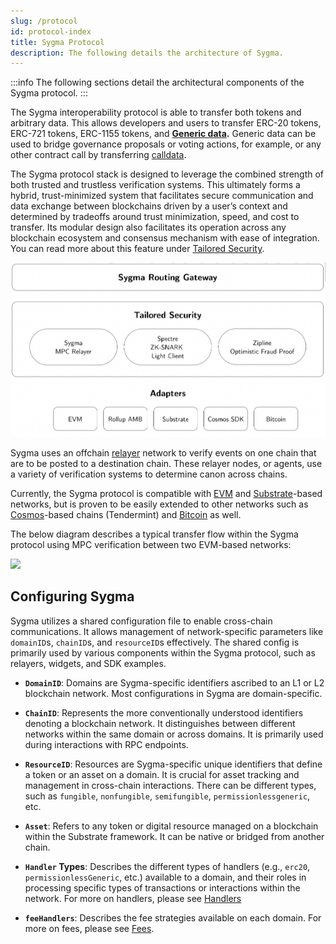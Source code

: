 ```yaml
---
slug: /protocol
id: protocol-index
title: Sygma Protocol
description: The following details the architecture of Sygma.
---
```


:::info
The following sections detail the architectural components of the Sygma protocol.
:::

The Sygma interoperability protocol is able to transfer both tokens and arbitrary data. This allows developers and users to transfer ERC-20 tokens, ERC-721 tokens, ERC-1155 tokens, and **[Generic data](./06-generic.md).** Generic data can be used to bridge governance proposals or voting actions, for example, or any other contract call by transferring [calldata](https://ethereum.stackexchange.com/questions/52989/what-is-calldata).

The Sygma protocol stack is designed to leverage the combined strength of both trusted and trustless verification systems. This ultimately forms a hybrid, trust-minimized system that facilitates secure communication and data exchange between blockchains driven by a user’s context and determined by tradeoffs around trust minimization, speed, and cost to transfer. Its modular design also facilitates its operation across any blockchain ecosystem and consensus mechanism with ease of integration. You can read more about this feature under [Tailored Security](./02-Tailored-Security/01-index.md).

![](<../../static/assets/sygma_protocol_stack.png>)

Sygma uses an offchain [relayer](./03-relayers.md) network to verify events on one chain that are to be posted to a destination chain. These relayer nodes, or agents, use a variety of verification systems to determine canon across chains. 

Currently, the Sygma protocol is compatible with [EVM](../02-sygma-protocol/04-Supported-Ecosystems/01-evm.md) and [Substrate](../02-sygma-protocol/04-Supported-Ecosystems/02-substrate.md)-based networks, but is proven to be easily extended to other networks such as [Cosmos](../02-sygma-protocol/04-Supported-Ecosystems/04-cosmos.md)-based chains (Tendermint) and [Bitcoin](../02-sygma-protocol/04-Supported-Ecosystems/03-btc.md) as well.

The below diagram describes a typical transfer flow within the Sygma protocol using MPC verification between two EVM-based networks: 

![](<../../static/assets/Bridging Diagram.png>)

## Configuring Sygma 

Sygma utilizes a shared configuration file to enable cross-chain communications. It allows management of network-specific parameters like `domainID`s, `chainID`s, and `resourceID`s effectively. The shared config is primarily used by various components within the Sygma protocol, such as relayers, widgets, and SDK examples.

- **`DomainID`**: Domains are Sygma-specific identifiers ascribed to an L1 or L2 blockchain network. Most configurations in Sygma are domain-specific.

- **`ChainID`**: Represents the more conventionally understood identifiers denoting a blockchain network. It distinguishes between different networks within the same domain or across domains. It is primarily used during interactions with RPC endpoints. 

- **`ResourceID`**: Resources are Sygma-specific unique identifiers that define a token or an asset on a domain. It is crucial for asset tracking and management in cross-chain interactions. There can be different types, such as `fungible`, `nonfungible`, `semifungible`, `permissionlessgeneric`, etc.

- **`Asset`**: Refers to any token or digital resource managed on a blockchain within the Substrate framework. It can be native or bridged from another chain.

- **`Handler` Types**: Describes the different types of handlers (e.g., `erc20`, `permissionlessGeneric`, etc.) available to a domain, and their roles in processing specific types of transactions or interactions within the network. For more on handlers, please see [Handlers](../02-sygma-protocol/04-Supported-Ecosystems/01-evm.md#handlers)

- **`feeHandlers`**: Describes the fee strategies available on each domain. For more on fees, please see [Fees](../02-sygma-protocol/05-Fees/01-Fee-intro.md).

<!-- - **`blockConfirmations`**: Under MPC relay, the block confirmations before an accepted attestation can be configured -->

